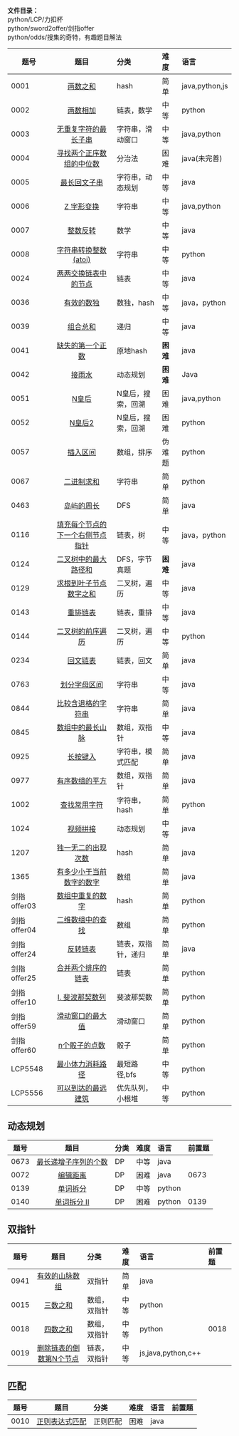 
**文件目录：**   
python/LCP/力扣杯  
python/sword2offer/剑指offer  
python/odds/搜集的奇特，有趣题目解法

| 题号          |   题目                                                           | 分类  |难度|语言|
| ------------- |:-------------:  | :----- | :-----|:----|
|0001           |[两数之和](articles/hash/两数之和.md)                              |hash|简单|java,python,js|
|0002           |[两数相加](articles/链表/两数相加.md)                               |链表，数学|中等|python|
|0003           |[无重复字符的最长子串](articles/字符串/无重复字符的最长子串.md)       |字符串，滑动窗口|中等|java,python|
|0004           |[寻找两个正序数组的中位数](articles/分治法/寻找两个正序数组的中位数.md)|分治法|困难|java(未完善)|
|0005           |[最长回文子串](articles/字符串/最长回文子串.md)                      |字符串，动态规划|中等|java|
|0006           |[Z 字形变换](articles/字符串/Z字形变换.md)                          |字符串|中等|java,python|
|0007           |[整数反转](articles/数学/整数反转.md)                               |数学|中等|java|
|0008           |[字符串转换整数 (atoi)](articles/字符串/字符串转换整数(atoi).md)     |字符串|中等|python|
|0024           |[两两交换链表中的节点](articles/链表/两两交换链表中的节点.md)        | 链表 |中等|java|
|0036           |[有效的数独](articles/数独/有效的数独.md)                           |数独，hash|中等|java，python|
|0039           |[组合总和](articles/数组/组合总和.md)                               |递归|中等|java|
|0041           |[缺失的第一个正数](articles/hash/缺失的第一个正数.md)                |原地hash|**困难**|java|
|0042           |[接雨水](articles/动态规划/接雨水.md)                               |动态规划|**困难**|Java|
|0051           |[N皇后](articles/回溯/N皇后.md)                                   |N皇后，搜索，回溯|困难|java,python|
|0052           |[N皇后2](articles/回溯/N皇后II.md)                                 |N皇后，搜索，回溯|困难|python|
|0057           |[插入区间](articles/数组/插入区间.md)                               |数组，排序|伪难题|python|
|0067           |[二进制求和](articles/字符串/二进制求和.md)                          |字符串|简单|python|
|0463           |[岛屿的周长](articles/DFS/岛屿的周长.md)                             |DFS|简单|java|
|0116           |[填充每个节点的下一个右侧节点指针](articles/链表/填充每个节点的下一个右侧节点指针.md)|链表，树|中等|java，python|
|0124           |[二叉树中的最大路径和](articles/二叉树/二叉树中的最大路径和.md)        |DFS，字节真题|**困难**|java|
|0129           |[求根到叶子节点数字之和](articles/二叉树/求根到叶子节点数字之和.md)    |二叉树，遍历|中等|java|
|0143           |[重排链表](articles/链表/重排链表.md)                                |链表，重排|中等|java|
|0144           |[二叉树的前序遍历](articles/二叉树/二叉树的前序遍历.md)               |二叉树，遍历|中等|python|
|0234           |[回文链表](articles/链表/回文链表.md)                               |链表，回文|简单|java|
|0763           |[划分字母区间](articles/字符串/划分字母区间.md)                       |字符串|中等|java|
|0844           |[比较含退格的字符串](articles/字符串/比较含退格的字符串.md)           |字符串|简单|java|
|0845           |[数组中的最长山脉](articles/数组/数组中的最长山脉.md)                 |数组，双指针|中等|java|
|0925           |[长按键入](articles/字符串/长按键入.md)                              |字符串，模式匹配|简单|java|
|0977           |[有序数组的平方](articles/数组/有序数组的平方.md)                     |数组，双指针|简单|java|
|1002           |[查找常用字符](articles/字符串/查找常用字符.md)                      |字符串，hash|简单|python|
|1024           |[视频拼接](articles/动态规划/视频拼接.md)                            |动态规划|中等|java|
|1207           |[独一无二的出现次数](articles/数组/独一无二的出现次数.md)             |hash|简单|java|
|1365           |[有多少小于当前数字的数字](articles/数组/有多少小于当前数字的数字.md)  |数组|简单|java|
|剑指 offer03   |[数组中重复的数字](articles/hash/数组中重复的数字.md)                |hash|简单|python|
|剑指 offer04   |[二维数组中的查找](articles/数组/二维数组中的查找.md)               |数组|简单|python|
|剑指 offer24   |[反转链表](articles/链表/反转链表.md)                                |链表，双指针，递归|简单|java|
|剑指 offer25   |[合并两个排序的链表](articles/链表/合并两个排序的链表.md)             |链表|简单|python|
|剑指 offer10   |[I. 斐波那契数列](articles/斐波那契数/斐波那契数列.md)               |斐波那契数|简单|python|
|剑指 offer59   |[滑动窗口的最大值](articles/滑动窗口/滑动窗口的最大值.md)             |滑动窗口|简单|python|
|剑指 offer60   |[n个骰子的点数](articles/骰子/n个骰子的点数.md)                      |骰子|简单|python|
|LCP5548        |[最小体力消耗路径](articles/最短路径/最小体力消耗路径.md)             |最短路径,bfs|中等|python|
|LCP5556        |[可以到达的最远建筑](general/优先队列/可以到达的最远建筑.md)           |优先队列，小根堆|中等|python|

## 动态规划
| 题号          |   题目                                                           | 分类  |难度|语言|前置题|
| ------------- |:-------------:  | :----- | :-----|:----|:-----|
|0673           |[最长递增子序列的个数](general/动态规划/最长递增子序列的个数.md)        |DP|中等|java|
|0072           |[编辑距离](general/动态规划/编辑距离.md)                              |DP|困难|java| 0673|
|0139           |[单词拆分](general/动态规划/单词拆分.md)                              |DP|中等|python|
|0140           |[单词拆分 II](general\动态规划\单词拆分II.md)                         |DP|困难|python|0139|

## 双指针
| 题号          |   题目                                                           | 分类  |难度|语言|前置题|
| ------------- |:-------------:  | :----- | :-----|:----|:-----|
|0941           |[有效的山脉数组](general/双指针/有效的山脉数组.md)                   |双指针|简单|java||
|0015           |[三数之和](articles/数组/三数之和.md)                               |数组，双指针|中等|python|
|0018           |[四数之和](articles/数组/四数之和.md)                               |数组，双指针|中等|python|0018|
|0019           |[删除链表的倒数第N个节点](articles/链表/删除链表的倒数第N个节点.md)   |链表，双指针|中等|js,java,python,c++|

## 匹配
| 题号          |   题目                                                           | 分类  |难度|语言|前置题|
| ------------- |:-------------:  | :----- | :-----|:----|:-----|
|0010           |[正则表达式匹配](general/匹配/正则表达式匹配.md)                  |正则匹配|困难|java||